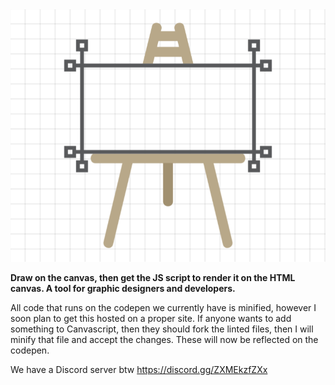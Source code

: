 <img src="CanvaScript.png" alt="Canvascript logo">
<p><b>Draw on the canvas, then get the JS script to render it on the HTML canvas. A tool for graphic designers and developers.</b></p>
All code that runs on the codepen we currently have is minified, however I soon plan to get this hosted on a proper site. If anyone wants to add something to Canvascript, then they should fork the linted files, then I will minify that file and accept the changes. These will now be reflected on the codepen.

<p>We have a Discord server btw <a href="https://discord.gg/ZXMEkzfZXx">https://discord.gg/ZXMEkzfZXx</a></p>

